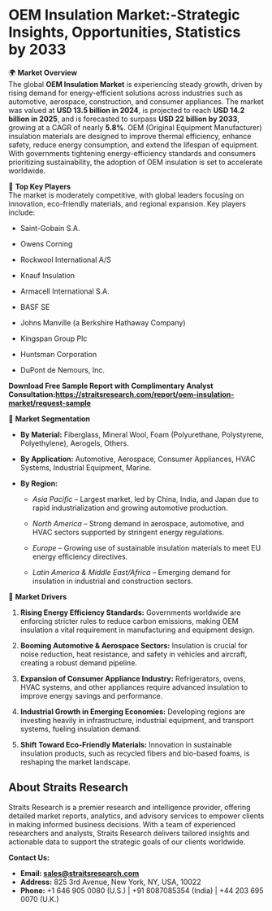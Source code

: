 <h1 data-start="166" data-end="212">OEM Insulation Market:-Strategic Insights, Opportunities, Statistics by&nbsp;2033</h1>
<p data-start="214" data-end="999">🌍 <strong data-start="217" data-end="236">Market Overview</strong><br data-start="236" data-end="239" /> The global <strong data-start="250" data-end="275">OEM Insulation Market</strong> is experiencing steady growth, driven by rising demand for energy-efficient solutions across industries such as automotive, aerospace, construction, and consumer appliances. The market was valued at <strong data-start="475" data-end="503">USD 13.5 billion in 2024</strong>, is projected to reach <strong data-start="527" data-end="555">USD 14.2 billion in 2025</strong>, and is forecasted to surpass <strong data-start="586" data-end="612">USD 22 billion by 2033</strong>, growing at a CAGR of nearly <strong data-start="642" data-end="650">5.8%</strong>. OEM (Original Equipment Manufacturer) insulation materials are designed to improve thermal efficiency, enhance safety, reduce energy consumption, and extend the lifespan of equipment. With governments tightening energy-efficiency standards and consumers prioritizing sustainability, the adoption of OEM insulation is set to accelerate worldwide.</p>
<p data-start="1001" data-end="1178">🔑 <strong data-start="1004" data-end="1023">Top Key Players</strong><br data-start="1023" data-end="1026" /> The market is moderately competitive, with global leaders focusing on innovation, eco-friendly materials, and regional expansion. Key players include:</p>
<ul data-start="1179" data-end="1440">
<li data-start="1179" data-end="1200">
<p data-start="1181" data-end="1200">Saint-Gobain S.A.</p>
</li>
<li data-start="1201" data-end="1218">
<p data-start="1203" data-end="1218">Owens Corning</p>
</li>
<li data-start="1219" data-end="1249">
<p data-start="1221" data-end="1249">Rockwool International A/S</p>
</li>
<li data-start="1250" data-end="1270">
<p data-start="1252" data-end="1270">Knauf Insulation</p>
</li>
<li data-start="1271" data-end="1302">
<p data-start="1273" data-end="1302">Armacell International S.A.</p>
</li>
<li data-start="1303" data-end="1314">
<p data-start="1305" data-end="1314">BASF SE</p>
</li>
<li data-start="1315" data-end="1364">
<p data-start="1317" data-end="1364">Johns Manville (a Berkshire Hathaway Company)</p>
</li>
<li data-start="1365" data-end="1387">
<p data-start="1367" data-end="1387">Kingspan Group Plc</p>
</li>
<li data-start="1388" data-end="1412">
<p data-start="1390" data-end="1412">Huntsman Corporation</p>
</li>
<li data-start="1413" data-end="1440">
<p data-start="1415" data-end="1440">DuPont de Nemours, Inc.</p>
</li>
</ul>
<p><strong>Download Free Sample Report with&nbsp;Complimentary Analyst Consultation:<a href="https://straitsresearch.com/report/oem-insulation-market/request-sample">https://straitsresearch.com/report/oem-insulation-market/request-sample</a></strong></p>
<p data-start="1442" data-end="1470">🛒 <strong data-start="1445" data-end="1468">Market Segmentation</strong></p>
<ul data-start="1471" data-end="2196">
<li data-start="1471" data-end="1583">
<p data-start="1473" data-end="1583"><strong data-start="1473" data-end="1489">By Material:</strong> Fiberglass, Mineral Wool, Foam (Polyurethane, Polystyrene, Polyethylene), Aerogels, Others.</p>
</li>
<li data-start="1584" data-end="1695">
<p data-start="1586" data-end="1695"><strong data-start="1586" data-end="1605">By Application:</strong> Automotive, Aerospace, Consumer Appliances, HVAC Systems, Industrial Equipment, Marine.</p>
</li>
<li data-start="1696" data-end="2196">
<p data-start="1698" data-end="1714"><strong data-start="1698" data-end="1712">By Region:</strong></p>
<ul data-start="1717" data-end="2196">
<li data-start="1717" data-end="1850">
<p data-start="1719" data-end="1850"><em data-start="1719" data-end="1733">Asia Pacific</em> &ndash; Largest market, led by China, India, and Japan due to rapid industrialization and growing automotive production.</p>
</li>
<li data-start="1853" data-end="1974">
<p data-start="1855" data-end="1974"><em data-start="1855" data-end="1870">North America</em> &ndash; Strong demand in aerospace, automotive, and HVAC sectors supported by stringent energy regulations.</p>
</li>
<li data-start="1977" data-end="2080">
<p data-start="1979" data-end="2080"><em data-start="1979" data-end="1987">Europe</em> &ndash; Growing use of sustainable insulation materials to meet EU energy efficiency directives.</p>
</li>
<li data-start="2083" data-end="2196">
<p data-start="2085" data-end="2196"><em data-start="2085" data-end="2121">Latin America &amp; Middle East/Africa</em> &ndash; Emerging demand for insulation in industrial and construction sectors.</p>
</li>
</ul>
</li>
</ul>
<p data-start="2198" data-end="2221">🚀 <strong data-start="2201" data-end="2219">Market Drivers</strong></p>
<ol data-start="2222" data-end="3141">
<li data-start="2222" data-end="2426">
<p data-start="2225" data-end="2426"><strong data-start="2225" data-end="2264">Rising Energy Efficiency Standards:</strong> Governments worldwide are enforcing stricter rules to reduce carbon emissions, making OEM insulation a vital requirement in manufacturing and equipment design.</p>
</li>
<li data-start="2427" data-end="2607">
<p data-start="2430" data-end="2607"><strong data-start="2430" data-end="2473">Booming Automotive &amp; Aerospace Sectors:</strong> Insulation is crucial for noise reduction, heat resistance, and safety in vehicles and aircraft, creating a robust demand pipeline.</p>
</li>
<li data-start="2608" data-end="2786">
<p data-start="2611" data-end="2786"><strong data-start="2611" data-end="2656">Expansion of Consumer Appliance Industry:</strong> Refrigerators, ovens, HVAC systems, and other appliances require advanced insulation to improve energy savings and performance.</p>
</li>
<li data-start="2787" data-end="2968">
<p data-start="2790" data-end="2968"><strong data-start="2790" data-end="2834">Industrial Growth in Emerging Economies:</strong> Developing regions are investing heavily in infrastructure, industrial equipment, and transport systems, fueling insulation demand.</p>
</li>
<li data-start="2969" data-end="3141">
<p data-start="2972" data-end="3141"><strong data-start="2972" data-end="3012">Shift Toward Eco-Friendly Materials:</strong> Innovation in sustainable insulation products, such as recycled fibers and bio-based foams, is reshaping the market landscape.</p>
</li>
</ol>
<h2>About Straits Research</h2>
<p>Straits Research is a premier research and intelligence provider, offering detailed market reports, analytics, and advisory services to empower clients in making informed business decisions. With a team of experienced researchers and analysts, Straits Research delivers tailored insights and actionable data to support the strategic goals of our clients worldwide.</p>
<p><strong>Contact Us:</strong></p>
<ul>
<li><strong>Email:&nbsp;<a href="https://alumni.myra.ac.in/read-blog/sales@straitsresearch.com" rel="nofollow">sales@straitsresearch.com</a></strong></li>
<li><strong>Address:</strong>&nbsp;825 3rd Avenue, New York, NY, USA, 10022</li>
<li><strong>Phone:</strong>&nbsp;+1 646 905 0080 (U.S.) | +91 8087085354 (India) | +44 203 695 0070 (U.K.)</li>
</ul>
